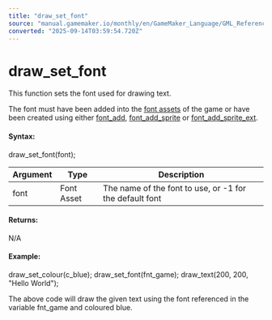 ```yaml
---
title: "draw_set_font"
source: "manual.gamemaker.io/monthly/en/GameMaker_Language/GML_Reference/Drawing/Text/draw_set_font.htm"
converted: "2025-09-14T03:59:54.720Z"
---
```


# draw\_set\_font

This function sets the font used for drawing text.

The font must have been added into the [font assets](../../../../The_Asset_Editors/Fonts.md) of the game or have been created using either [font\_add](../../Asset_Management/Fonts/font_add.md), [font\_add\_sprite](../../Asset_Management/Fonts/font_add_sprite.md) or [font\_add\_sprite\_ext](../../Asset_Management/Fonts/font_add_sprite_ext.md).

#### Syntax:

draw\_set\_font(font);

| Argument | Type | Description |
| --- | --- | --- |
| font | Font Asset | The name of the font to use, or -1 for the default font |

#### Returns:

N/A

#### Example:

draw\_set\_colour(c\_blue);
draw\_set\_font(fnt\_game);
draw\_text(200, 200, "Hello World");

The above code will draw the given text using the font referenced in the variable fnt\_game and coloured blue.